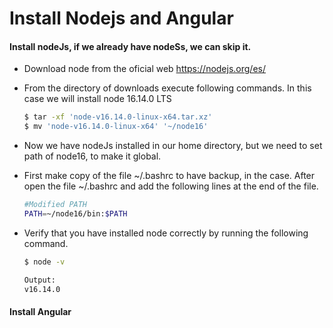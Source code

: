 # Install Nodejs and Angular

#### Install nodeJs, if we already have nodeSs, we can skip it.

- Download node from the oficial web https://nodejs.org/es/
- From the directory of downloads execute following commands.
In this case we will install node 16.14.0 LTS
  ``` bash
  $ tar -xf 'node-v16.14.0-linux-x64.tar.xz'
  $ mv 'node-v16.14.0-linux-x64' '~/node16'
  ```

- Now we have nodeJs installed in our home directory, but we need to set path of node16, to make it global.  
- First make copy of the file ~/.bashrc to have backup, in the case. After open the file ~/.bashrc and add the following lines at the end of the file.
  ``` bash
  #Modified PATH
  PATH=~/node16/bin:$PATH
  ```
    
- Verify that you have installed node correctly by running the following command.
  ``` bash
  $ node -v
  ```
  ``` bash
  Output:
  v16.14.0
  ```
  
#### Install Angular
